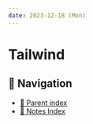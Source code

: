 ```yaml
---
date: 2023-12-18 (Mon)
---
```


# Tailwind

## 🧭 Navigation

- [🔖 Parent index](../../../index.md)
- [📑 Notes Index](../../../index.md)
